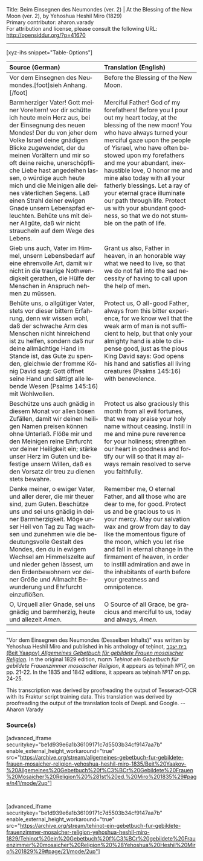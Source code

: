 <html>
<head></head>
<body>
Title: Beim Einsegnen des Neumondes (ver. 2) | At the Blessing of the New Moon (ver. 2), by Yehoshua Heshil Miro (1829)<br />
Primary contributor: aharon.varady<br />
For attribution and license, please consult the following URL: <a href="http://opensiddur.org/?p=41670">http://opensiddur.org/?p=41670</a>
<p />
<hr />

[xyz-ihs snippet="Table-Options"]<table style="margin-left: auto; margin-right: auto;" class="draggable">
<thead><tr><th id="x" style="text-align: left;">Source (German)</th><th style="text-align: left;">Translation (English)</th></tr></thead>
<tbody>
<tr><td style="vertical-align:top;">
<div class="german" lang="de" style="text-align: left;">
<span class="instruction">Vor dem Einsegnen des Neumondes.</span>[foot]sieh Anhang.[/foot]
</div></td>

<td style="vertical-align:top;">
<div class="english" lang="en" style="text-align: left;">
<span class="instruction">Before the Blessing of the New Moon.</span>
</div></td></tr>


<tr><td style="vertical-align:top;">
<div class="german" lang="de" style="text-align: left;">
Barmherziger Vater! Gott meiner Voreltern! 
vor dir schütte ich heute mein Herz aus, 
bei der Einsegnung des neuen Mondes! 
Der du von jeher dem Volke Israel deine gnädigen Blicke zugewendet, 
der du meinen Vorältern und mir so oft deine reiche, 
unerschöpfliche Liebe hast angedeihen lassen, 
o würdige auch heute mich und die Meinigen 
alle deines väterlichen Segens. 
Laß einen Strahl deiner ewigen Gnade 
unsern Lebenspfad erleuchten. 
Behüte uns mit deiner Allgüte, 
daß wir nicht straucheln auf dem Wege des Lebens. 
</div></td>

<td style="vertical-align:top;">
<div class="english" lang="en" style="text-align: left;">
Merciful Father! God of my forefathers! 
Before you I pour out my heart today, 
at the blessing of the new moon! 
You who have always turned your merciful gaze upon the people of Yisrael, 
who have often bestowed upon my forefathers and me 
your abundant, inexhaustible love, 
O honor me and mine also today 
with all your fatherly blessings. 
Let a ray of your eternal grace 
illuminate our path through life. 
Protect us with your abundant goodness, 
so that we do not stumble on the path of life. 
</div></td></tr>


<tr><td style="vertical-align:top;">
<div class="german" lang="de" style="text-align: left;">
Gieb uns auch, Vater im Himmel, 
unsern Lebensbedarf auf eine ehrenvolle Art, 
damit wir nicht in die traurige Nothwendigkeit gerathen, 
die Hülfe der Menschen in Anspruch nehmen zu müssen.
</div></td>

<td style="vertical-align:top;">
<div class="english" lang="en" style="text-align: left;">
Grant us also, Father in heaven, 
in an honorable way what we need to live, 
so that we do not fall into the sad necessity 
of having to call upon the help of men.
</div></td></tr>


<tr><td style="vertical-align:top;">
<div class="german" lang="de" style="text-align: left;">
Behüte uns, o allgütiger Vater, 
stets vor dieser bittern Erfahrung, 
denn wir wissen wohl, 
daß der schwache Arm des Menschen 
nicht hinreichend ist zu helfen, 
sondern daß nur deine allmächtige Hand im Stande ist, 
das Gute zu spenden, 
gleichwie der fromme König David sagt: 
Gott öffnet seine Hand 
und sättigt alle lebende Wesen <span class="citation">(Psalms 145:16)</span>
mit Wohlwollen. 
</div></td>

<td style="vertical-align:top;">
<div class="english" lang="en" style="text-align: left;">
Protect us, O all-good Father, 
always from this bitter experience, 
for we know well 
that the weak arm of man 
is not sufficient to help, 
but that only your almighty hand 
is able to dispense good,
 just as the pious King David says: 
God opens his hand 
and satisfies all living creatures <span class="citation">(Psalms 145:16)</span>
with benevolence. 
</div></td></tr>


<tr><td style="vertical-align:top;">
<div class="german" lang="de" style="text-align: left;">
Beschütze uns auch gnädig in diesem Monat 
vor allen bösen Zufällen, 
damit wir deinen heiligen Namen preisen können 
ohne Unterlaß. 
Flöße mir und den Meinigen 
reine Ehrfurcht vor deiner Heiligkeit ein; 
stärke unser Herz im Guten 
und befestige unsern Willen, 
daß es den Vorsatz dir treu zu dienen stets bewahre. 
</div></td>

<td style="vertical-align:top;">
<div class="english" lang="en" style="text-align: left;">
Protect us also graciously this month 
from all evil fortunes, 
that we may praise your holy name 
without ceasing. 
Instill in me and mine 
pure reverence for your holiness; 
strengthen our heart in goodness 
and fortify our will 
so that it may always remain resolved to serve you faithfully. 
</div></td></tr>


<tr><td style="vertical-align:top;">
<div class="german" lang="de" style="text-align: left;">
Denke meiner, o ewiger Vater, 
und aller derer, die mir theuer sind, zum Guten. 
Beschütze uns und sei uns gnädig in deiner Barmherzigkeit. 
Möge unser Heil von Tag zu Tag wachsen und zunehmen 
wie die bedeutungsvolle Gestalt des Mondes, 
den du in ewigem Wechsel am Himmelszelte auf und nieder gehen lässest, 
um den Erdenbewohnern vor deiner Größe und Allmacht Bewunderung und Ehrfurcht einzuflößen. 
</div></td>

<td style="vertical-align:top;">
<div class="english" lang="en" style="text-align: left;">
Remember me, O eternal Father, 
and all those who are dear to me, for good. 
Protect us and be gracious to us in your mercy. 
May our salvation wax and grow from day to day 
like the momentous figure of the moon, 
which you let rise and fall in eternal change in the firmament of heaven, 
in order to instill admiration and awe in the inhabitants of earth before your greatness and omnipotence. 
</div></td></tr>


<tr><td style="vertical-align:top;">
<div class="german" lang="de" style="text-align: left;">
O, Urquell aller Gnade, 
sei uns gnädig und barmherzig, 
heute und allezeit 
<em>Amen</em>.
</div></td>

<td style="vertical-align:top;">
<div class="english" lang="en" style="text-align: left;">
O Source of all Grace, 
be gracious and merciful to us, 
today and always, 
<em>Amen</em>.
</div></td></tr>
</tbody></table>


<hr />

"Vor dem Einsegnen des Neumondes (Desselben Inhalts)" was written by Yehoshua Heshil Miro and published in his anthology of teḥinot, <a href="/?p=41365">בית יעקב (Beit Yaaqov) <em>Allgemeines Gebetbuch für gebildete Frauen mosaischer Religion</em></a>. In the original 1829 edition, תחנות <em>Teḥinot ein Gebetbuch für gebildete Frauenzimmer mosaischer Religion</em>, it appears as teḥinah №17, on pp. 21-22. In the 1835 and 1842 editions, it appears as teḥinah №17 on pp. 24-25.  

This transcription was derived by proofreading the output of Tesseract-OCR with its Fraktur script training data. This translation was derived by proofreading the output of the translation tools of DeepL and Google. --Aharon Varady

<h3>Source(s)</h3>

[advanced_iframe securitykey="be1d939e6a1b36109171c7d5503b34cf9147aa7b" enable_external_height_workaround="true" src="https://archive.org/stream/allgemeines-gebetbuch-fur-gebildete-frauen-mosaicher-religion-yehoshua-heshil-miro-1835/Beit%20Yaakov-%20Allgemeines%20Gebetbuch%20f%C3%BCr%20Gebildete%20Frauen%20Mosaicher%20Religion%20%281st%20ed.%20Miro%201835%29#page/n41/mode/2up"]

&nbsp;

[advanced_iframe securitykey="be1d939e6a1b36109171c7d5503b34cf9147aa7b" enable_external_height_workaround="true" src="https://archive.org/stream/tehinot-ein-gebetbuch-fur-gebildete-frauenzimmer-mosaicher-religion-yehoshua-heshil-miro-1829/Tehinot%20ein%20Gebetbuch%20f%C3%BCr%20gebildete%20Frauenzimmer%20mosaicher%20Religion%20%28Yehoshua%20Heshil%20Miro%201829%29#page/21/mode/2up"]

&nbsp;
</body>
</html>
